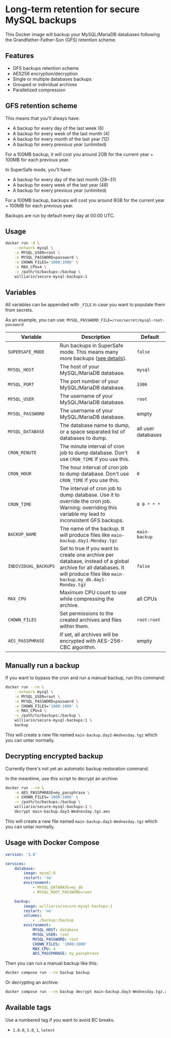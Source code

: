 # Long-term retention for secure MySQL backups

This Docker image will backup your MySQL/MariaDB databases following the Grandfather-Father-Son (GFS) retention scheme.

## Features

* GFS backups retention scheme
* AES256 encryption/decryption
* Single or multiple databases backups
* Grouped or individual archives
* Parallelized compression

## GFS retention scheme

This means that you'll always have:

* A backup for every day of the last week (6)
* A backup for every week of the last month (4)
* A backup for every month of the last year (12)
* A backup for every previous year (unlimited)

For a 100MB backup, it will cost you around 2GB for the current year + 100MB for each previous year.

In SuperSafe mode, you'll have:

* A backup for every day of the last month (28~31)
* A backup for every week of the last year (48)
* A backup for every previous year (unlimited)

For a 100MB backup, backups will cost you around 8GB for the current year + 100MB for each previous year.

Backups are run by default every day at 00:00 UTC.


## Usage

```bash
docker run -d \
    --network mysql \
    -e MYSQL_USER=root \
    -e MYSQL_PASSWORD=password \
    -e CHOWN_FILES='1000:1000' \
    -e MAX_CPU=4 \
    -v /path/to/backups:/backup \
    williarin/secure-mysql-backups:1
```

## Variables

All variables can be appended with `_FILE` in case you want to populate them from secrets.

As an example, you can use: `MYSQL_PASSWORD_FILE=/run/secret/mysql-root-password`


| Variable | Description | Default |
| -------- | ----------- | ------- |
| `SUPERSAFE_MODE` | Run backups in SuperSafe mode. This means many more backups ([see details](#gfs-retention-scheme)). | `false` |
| `MYSQL_HOST` | The host of your MySQL/MariaDB database. | `mysql` |
| `MYSQL_PORT` | The port number of your MySQL/MariaDB database. | `3306` |
| `MYSQL_USER` | The username of your MySQL/MariaDB database. | `root` |
| `MYSQL_PASSWORD` | The username of your MySQL/MariaDB database. | empty |
| `MYSQL_DATABASE` | The database name to dump, or a space separated list of databases to dump. | all user databases |
| `CRON_MINUTE` | The minute interval of cron job to dump database. Don't use `CRON_TIME` if you use this. | `0` |
| `CRON_HOUR` | The hour interval of cron job to dump database. Don't use `CRON_TIME` if you use this. | `0` |
| `CRON_TIME` | The interval of cron job to dump database. Use it to override the cron job. Warning: overriding this variable my lead to inconsistent GFS backups. | `0 0 * * *` |
| `BACKUP_NAME` | The name of the backup. It will produce files like `main-backup.day1-Monday.tgz` | `main-backup` |
| `INDIVIDUAL_BACKUPS` | Set to true if you want to create one archive per database, instead of a global archive for all databases. It will produce files like `main-backup.my_db.day1-Monday.tgz`| `false` |
| `MAX_CPU` | Maximum CPU count to use while compressing the archive. | all CPUs |
| `CHOWN_FILES` | Set permissions to the created archives and files within them. | `root:root` |
| `AES_PASSPHRASE` | If set, all archives will be encrypted with AES-256-CBC algorithm. | empty |


## Manually run a backup

If you want to bypass the cron and run a manual backup, run this command:

```bash
docker run --rm \
    --network mysql \
    -e MYSQL_USER=root \
    -e MYSQL_PASSWORD=password \
    -e CHOWN_FILES='1000:1000' \
    -e MAX_CPU=4 \
    -v /path/to/backups:/backup \
    williarin/secure-mysql-backups:1 \
    backup
```

This will create a new file named `main-backup.day3-Wednesday.tgz` which you can untar normally.


## Decrypting encrypted backup

Currently there's not yet an automatic backup restoration command.

In the meantime, use this script to decrypt an archive:

```bash
docker run --rm \
    -e AES_PASSPHRASE=my_passphrase \
    -e CHOWN_FILES='1000:1000' \
    -v /path/to/backups:/backup \
    williarin/secure-mysql-backups:1 \
    decrypt main-backup.day3-Wednesday.tgz.aes
```

This will create a new file named `main-backup.day3-Wednesday.tgz` which you can untar normally.


## Usage with Docker Compose

```yaml
version: '3.8'

services:
    database:
        image: mysql:8
        restart: 'no'
        environment:
            - MYSQL_DATABASE=my_db
            - MYSQL_ROOT_PASSWORD=root

    backup:
        image: williarin/secure-mysql-backups:1
        restart: 'no'
        volumes:
            - ./backup:/backup
        environment:
            MYSQL_HOST: database
            MYSQL_USER: root
            MYSQL_PASSWORD: root
            CHOWN_FILES: '1000:1000'
            MAX_CPU: 4
            AES_PASSPHRASE: my_passphrase
```

Then you can run a manual backup like this:

```bash
docker compose run --rm backup backup
```

Or decrypting an archive:

```bash
docker compose run --rm backup decrypt main-backup.day3-Wednesday.tgz.aes
```

## Available tags

Use a numbered tag if you want to avoid BC breaks.

* `1.0.0`, `1.0`, `1`, `latest`
